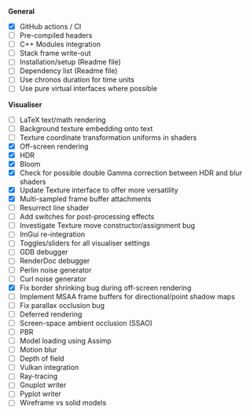 **General**
- [x] GitHub actions / CI
- [ ] Pre-compiled headers
- [ ] C++ Modules integration
- [ ] Stack frame write-out
- [ ] Installation/setup (Readme file)
- [ ] Dependency list (Readme file)
- [ ] Use chronos duration for time units
- [ ] Use pure virtual interfaces where possible

**Visualiser**
- [ ] LaTeX text/math rendering
- [ ] Background texture embedding onto text
- [ ] Texture coordinate transformation uniforms in shaders
- [x] Off-screen rendering
- [x] HDR
- [x] Bloom
- [x] Check for possible double Gamma correction between HDR and blur shaders
- [x] Update Texture interface to offer more versatility
- [x] Multi-sampled frame buffer attachments
- [ ] Resurrect line shader
- [ ] Add switches for post-processing effects
- [ ] Investigate Texture move constructor/assignment bug
- [ ] ImGui re-integration
- [ ] Toggles/sliders for all visualiser settings
- [ ] GDB debugger
- [ ] RenderDoc debugger
- [ ] Perlin noise generator
- [ ] Curl noise generator
- [x] Fix border shrinking bug during off-screen rendering
- [ ] Implement MSAA frame buffers for directional/point shadow maps
- [ ] Fix parallax occlusion bug
- [ ] Deferred rendering
- [ ] Screen-space ambient occlusion (SSAO)
- [ ] PBR
- [ ] Model loading using Assimp
- [ ] Motion blur
- [ ] Depth of field
- [ ] Vulkan integration
- [ ] Ray-tracing
- [ ] Gnuplot writer
- [ ] Pyplot writer
- [ ] Wireframe vs solid models

